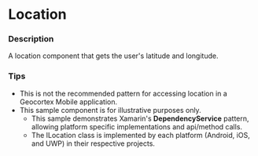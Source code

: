 ﻿# Location

### Description
A location component that gets the user's latitude and longitude.

### Tips
- This is not the recommended pattern for accessing location in a Geocortex Mobile application.
- This sample component is for illustrative purposes only.
  - This sample demonstrates Xamarin's **DependencyService** pattern, allowing platform specific implementations and api/method calls.
  - The ILocation class is implemented by each platform (Android, iOS, and UWP) in their respective projects.
